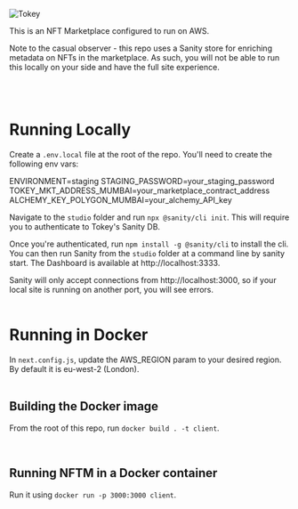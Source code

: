 ![Tokey](https://s3.eu-west-2.amazonaws.com/tokey.app/tokey_logo300x99.svg)

This is an NFT Marketplace configured to run on AWS.

Note to the casual observer - this repo uses a Sanity store for enriching metadata on NFTs in the marketplace. As such, you will not be able to run this locally on your side and have the full site experience.

<br><br>

# Running Locally

Create a `.env.local` file at the root of the repo. You'll need to create the following env vars:

ENVIRONMENT=staging
STAGING_PASSWORD=your_staging_password
TOKEY_MKT_ADDRESS_MUMBAI=your_marketplace_contract_address
ALCHEMY_KEY_POLYGON_MUMBAI=your_alchemy_API_key

Navigate to the `studio` folder and run `npx @sanity/cli init`. This will require you to authenticate to Tokey's Sanity DB.

Once you're authenticated, run `npm install -g @sanity/cli` to install the cli. You can then run Sanity from the `studio` folder at a command line by sanity start. The Dashboard is available at http://localhost:3333.

Sanity will only accept connections from http://localhost:3000, so if your local site is running on another port, you will see errors.
<br><br>

# Running in Docker

In `next.config.js`, update the AWS_REGION param to your desired region. By default it is eu-west-2 (London).
<br><br>

## Building the Docker image

From the root of this repo, run `docker build . -t client`.

<br>

## Running NFTM in a Docker container

Run it using `docker run -p 3000:3000 client`.
